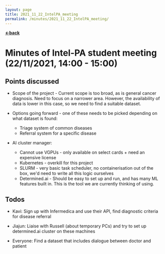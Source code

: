 ```yaml
---
layout: page
title: 2021_11_22_IntelPA_meeting
permalink: /minutes/2021_11_22_IntelPA_meeting/
---
```


[**<-back**](/minutes)  

# Minutes of Intel-PA student meeting (22/11/2021, 14:00 - 15:00)


## Points discussed
* Scope of the project - Current scope is too broad, as is general cancer diagnosis. Need to focus on a narrower area. However, the availability of data is lower in this case, so we need to find a suitable dataset. 

* Options going forward - one of these needs to be picked depending on what dataset is found: 
	* Triage system of common diseases
	* Referral system for a specific disease

* AI cluster manager:
	* Cannot use VGPUs - only available on select cards + need an expensive license
	* Kubernetes - overkill for this project
	* SLURM - very basic task scheduler, no containerisation out of the box, we'd need to write all this logic ourselves
	* Determined.ai - Should be easy to set up and run, and has many ML features built in. This is the tool we are currently thinking of using. 

## Todos
* Kavi: Sign up with Infermedica and use their API, find diagnostic criteria for disease referral

* Jiajun: Liaise with Russell (about temporary PCs) and try to set up determined.ai cluster on these machines 

* Everyone: Find a dataset that includes dialogue between doctor and patient

